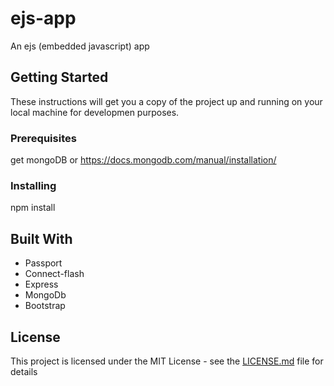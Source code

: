 # ejs-app

An ejs (embedded javascript) app

## Getting Started

These instructions will get you a copy of the project up and running on your local machine for developmen purposes.

### Prerequisites

get mongoDB
or
https://docs.mongodb.com/manual/installation/

### Installing

npm install


## Built With

* Passport
* Connect-flash
* Express
* MongoDb
* Bootstrap

## License

This project is licensed under the MIT License - see the [LICENSE.md](LICENSE.md) file for details
